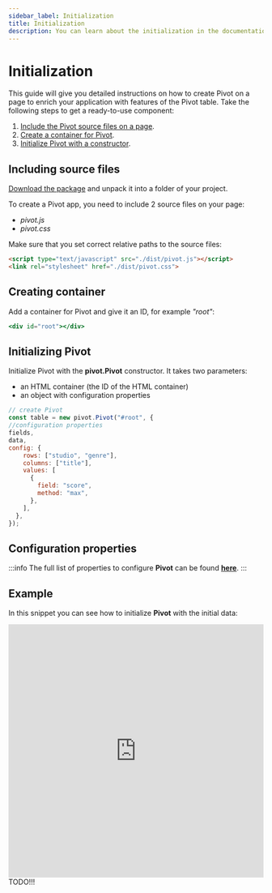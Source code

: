 ```yaml
---
sidebar_label: Initialization
title: Initialization
description: You can learn about the initialization in the documentation of the DHTMLX JavaScript Pivot library. Browse developer guides and API reference, try out code examples and live demos, and download a free 30-day evaluation version of DHTMLX Pivot.
---
```


# Initialization

This guide will give you detailed instructions on how to create Pivot on a page to enrich your application with features of the Pivot table. Take the following steps to get a ready-to-use component:

1. [Include the Pivot source files on a page](#including-source-files).
2. [Create a container for Pivot](#creating-container).
3. [Initialize Pivot with a constructor](#initializing-pivot).

## Including source files

[Download the package](https://dhtmlx.com/docs/products/dhtmlxPivot/download.shtml) and unpack it into a folder of your project.

To create a Pivot app, you need to include 2 source files on your page:

- *pivot.js*
- *pivot.css*

Make sure that you set correct relative paths to the source files:

~~~html title="index.html"
<script type="text/javascript" src="./dist/pivot.js"></script>  
<link rel="stylesheet" href="./dist/pivot.css">
~~~

## Creating container

Add a container for Pivot and give it an ID, for example *"root"*:

~~~jsx title="index.html"
<div id="root"></div>
~~~

## Initializing Pivot

Initialize Pivot with the **pivot.Pivot** constructor. It takes two parameters:

- an HTML container (the ID of the HTML container)
- an object with configuration properties

~~~jsx title="index.html"
// create Pivot
const table = new pivot.Pivot("#root", {
//configuration properties
fields,
data,
config: {
    rows: ["studio", "genre"],
    columns: ["title"],
    values: [
      {
        field: "score",
        method: "max",
      },
    ],
  },
});
~~~

## Configuration properties

:::info
The full list of properties to configure **Pivot** can be found [**here**](api/overview/properties_overview.md).
:::

## Example

In this snippet you can see how to initialize **Pivot** with the initial data:

<iframe src="https://snippet.dhtmlx.com/" frameborder="0" class="snippet_iframe" width="100%" height="500"></iframe> TODO!!!